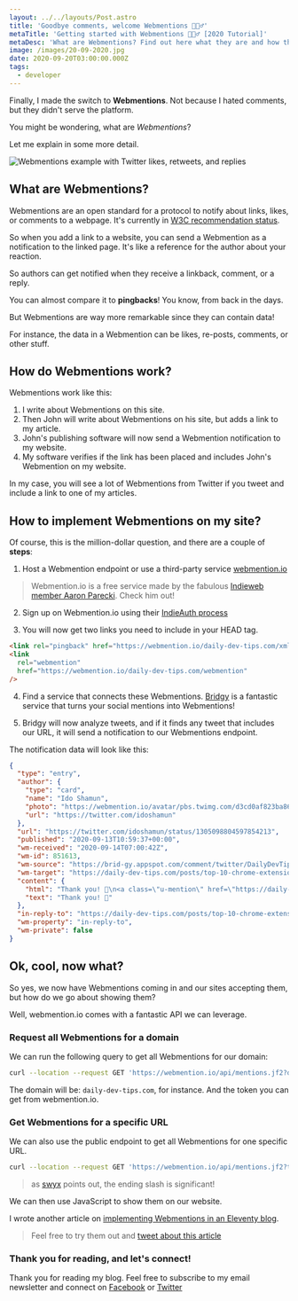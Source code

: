 ```yaml
---
layout: ../../layouts/Post.astro
title: 'Goodbye comments, welcome Webmentions 🙋🏼‍♂️'
metaTitle: 'Getting started with Webmentions 🙋🏼‍♂️ [2020 Tutorial]'
metaDesc: 'What are Webmentions? Find out here what they are and how the Webmentions protocol works. With code examples.'
image: /images/20-09-2020.jpg
date: 2020-09-20T03:00:00.000Z
tags:
  - developer
---
```


Finally, I made the switch to **Webmentions**. Not because I hated comments, but they didn't serve the platform.

You might be wondering, what are _Webmentions_?

Let me explain in some more detail.

![Webmentions example with Twitter likes, retweets, and replies](https://cdn.hashnode.com/res/hashnode/image/upload/v1600193851422/Xtv6JXvZ-.png)

## What are Webmentions?

Webmentions are an open standard for a protocol to notify about links, likes, or comments to a webpage. It's currently in [W3C recommendation status](https://www.w3.org/TR/webmention/).

So when you add a link to a website, you can send a Webmention as a notification to the linked page. It's like a reference for the author about your reaction.

So authors can get notified when they receive a linkback, comment, or a reply.

You can almost compare it to **pingbacks**! You know, from back in the days.

But Webmentions are way more remarkable since they can contain data!

For instance, the data in a Webmention can be likes, re-posts, comments, or other stuff.

## How do Webmentions work?

Webmentions work like this:

1. I write about Webmentions on this site.
2. Then John will write about Webmentions on his site, but adds a link to my article.
3. John's publishing software will now send a Webmention notification to my website.
4. My software verifies if the link has been placed and includes John's Webmention on my website.

In my case, you will see a lot of Webmentions from Twitter if you tweet and include a link to one of my articles.

## How to implement Webmentions on my site?

Of course, this is the million-dollar question, and there are a couple of **steps**:

1. Host a Webmention endpoint or use a third-party service [webmention.io](https://webmention.io/)

> Webmention.io is a free service made by the fabulous [Indieweb member Aaron Parecki](https://aaronparecki.com/). Check him out!

2. Sign up on Webmention.io using their [IndieAuth process](https://indieauth.com/)

3. You will now get two links you need to include in your HEAD tag.

```html
<link rel="pingback" href="https://webmention.io/daily-dev-tips.com/xmlrpc" />
<link
  rel="webmention"
  href="https://webmention.io/daily-dev-tips.com/webmention"
/>
```

4. Find a service that connects these Webmentions. [Bridgy](https://brid.gy/) is a fantastic service that turns your social mentions into Webmentions!

5. Bridgy will now analyze tweets, and if it finds any tweet that includes our URL, it will send a notification to our Webmentions endpoint.

The notification data will look like this:

```json
{
  "type": "entry",
  "author": {
    "type": "card",
    "name": "Ido Shamun",
    "photo": "https://webmention.io/avatar/pbs.twimg.com/d3cd0af823ba866fc0438b06151ace371d762e07bc61536fe895e7f4aca6520d.jpg",
    "url": "https://twitter.com/idoshamun"
  },
  "url": "https://twitter.com/idoshamun/status/1305098804597854213",
  "published": "2020-09-13T10:59:37+00:00",
  "wm-received": "2020-09-14T07:00:42Z",
  "wm-id": 851613,
  "wm-source": "https://brid-gy.appspot.com/comment/twitter/DailyDevTips1/1305027118166937600/1305098804597854213",
  "wm-target": "https://daily-dev-tips.com/posts/top-10-chrome-extensions-for-developers/",
  "content": {
    "html": "Thank you! 🤩\n<a class=\"u-mention\" href=\"https://daily-dev-tips.com/\"></a>\n<a class=\"u-mention\" href=\"https://twitter.com/DailyDevTips1\"></a>",
    "text": "Thank you! 🤩"
  },
  "in-reply-to": "https://daily-dev-tips.com/posts/top-10-chrome-extensions-for-developers/",
  "wm-property": "in-reply-to",
  "wm-private": false
}
```

## Ok, cool, now what?

So yes, we now have Webmentions coming in and our sites accepting them, but how do we go about showing them?

Well, webmention.io comes with a fantastic API we can leverage.

### Request all Webmentions for a domain

We can run the following query to get all Webmentions for our domain:

```bash
curl --location --request GET 'https://webmention.io/api/mentions.jf2?domain={DOMAIN}&token={TOKEN}'
```

The domain will be: `daily-dev-tips.com`, for instance. And the token you can get from webmention.io.

### Get Webmentions for a specific URL

We can also use the public endpoint to get all Webmentions for one specific URL.

```bash
curl --location --request GET 'https://webmention.io/api/mentions.jf2?target=https://daily-dev-tips.com/posts/getting-started-with-the-html-canvas/'
```

> as [swyx](http://swyx.io/writing/clientside-webmentions) points out, the ending slash is significant!

We can then use JavaScript to show them on our website.

I wrote another article on [implementing Webmentions in an Eleventy blog](https://daily-dev-tips.com/posts/implementing-webmentions-on-a-11ty-blog/).

> Feel free to try them out and <a href="https://twitter.com/intent/tweet/?text=Chris%20wrote%20this%20amazing%20article%20https://daily-dev-tips.com/posts/goodbye-comments-welcome-webmentions/" target="_blank" rel="noopener noreferrer">tweet about this article</a>

### Thank you for reading, and let's connect!

Thank you for reading my blog. Feel free to subscribe to my email newsletter and connect on [Facebook](https://www.facebook.com/DailyDevTipsBlog) or [Twitter](https://twitter.com/DailyDevTips1)
